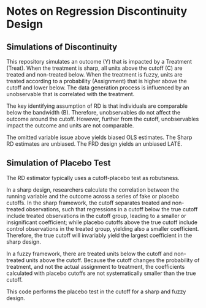 # Notes on Regression Discontinuity Design

## Simulations of Discontinuity

This repository simulates an outcome (Y) that is impacted by a Treatment (Treat). When the treatment is sharp, all units above the cutoff (C) are treated and non-treated below. When the treatment is fuzzy, units are treated according to a probability (Assignment) that is higher above the cutoff and lower below.
The data generation process is influenced by an unobservable that is correlated with the treatment.

The key identifying assumption of RD is that individuals are comparable below the bandwidth (B). Therefore, unobservables do not affect the outcome around the cutoff. However, further from the cutoff, unobservables impact the outcome and units are not comparable.

The omitted variable issue above yields biased OLS estimates.
The Sharp RD estimates are unbiased. The FRD design yields an unbiased LATE.

## Simulation of Placebo Test

The RD estimator typically uses a cutoff-placebo test as robutsness.

In a sharp design, researchers calculate the correlation between the running variable and the outcome across a series of fake or placebo cutoffs. In the sharp framework, the cutoff separates treated and non-treated observations, such that regressions in a cutoff below the true cutoff include treated observations in the cutoff group, leading to a smaller or insignificant coefficient; while placebo cutoffs above the true cutoff include control observations in the treated group, yielding also a smaller coefficient. Therefore, the true cutoff will invariably yield the largest coefficient in the sharp design.

In a fuzzy framework, there are treated units below the cutoff and non-treated units above the cutoff. Because the cutoff changes the probability of treatment, and not the actual assignment to treatment, the coefficients calculated with placebo cutoffs are not systematically smaller than the true cutoff.

This code performs the placebo test in the cutoff for a sharp and fuzzy design.
